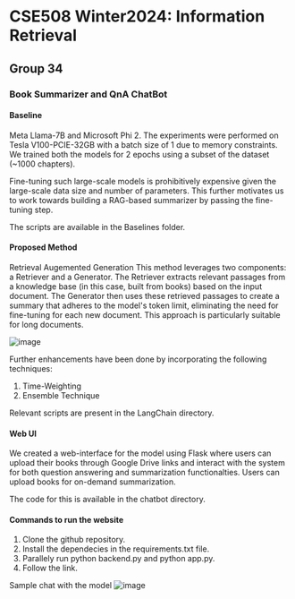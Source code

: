 # CSE508 Winter2024: Information Retrieval
## Group 34

### Book Summarizer and QnA ChatBot

#### Baseline
Meta Llama-7B and Microsoft Phi 2. The experiments were performed on Tesla V100-PCIE-32GB with a batch size of 1 due to memory constraints. We trained both the models for 2 epochs using a subset of the dataset (~1000 chapters). 

Fine-tuning such large-scale models is prohibitively expensive given the large-scale data size and number of parameters. This further motivates us to work towards building a RAG-based summarizer by passing the fine-tuning step.

The scripts are available in the Baselines folder.

#### Proposed Method
Retrieval Augemented Generation
This method leverages two components: a Retriever and a Generator. The Retriever extracts relevant passages from a knowledge base (in this case, built from books) based on the input document. The Generator then uses these retrieved passages to create a summary that adheres to the model's token limit, eliminating the need for fine-tuning for each new document. This approach is particularly suitable for long documents.

![image](https://github.com/DevyaniKoshal/CSE508_Winter2024_Group_34/assets/114855347/d5732a0b-fe40-4b16-ad0b-481b645873c0)

Further enhancements have been done by incorporating the following techniques:
1. Time-Weighting
2. Ensemble Technique

Relevant scripts are present in the LangChain directory.

#### Web UI
We created a web-interface for the model using Flask where users can upload their books through Google Drive links and interact with the system for both question answering and summarization functionalties. Users can upload books for on-demand summarization.

The code for this is available in the chatbot directory.


#### Commands to run the website
1. Clone the github repository.
2. Install the dependecies in the requirements.txt file.
3. Parallely run python backend.py and python app.py.
4. Follow the link.

Sample chat with the model
![image](https://github.com/DevyaniKoshal/CSE508_Winter2024_Group_34/assets/114855347/83b81445-6283-4d5a-ad36-9b330a0cbd52)

